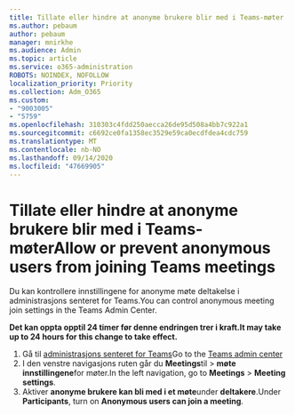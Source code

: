 ```yaml
---
title: Tillate eller hindre at anonyme brukere blir med i Teams-møter
ms.author: pebaum
author: pebaum
manager: mnirkhe
ms.audience: Admin
ms.topic: article
ms.service: o365-administration
ROBOTS: NOINDEX, NOFOLLOW
localization_priority: Priority
ms.collection: Adm_O365
ms.custom:
- "9003005"
- "5759"
ms.openlocfilehash: 310303c4fdd250aecca26de95d508a4bb7c922a1
ms.sourcegitcommit: c6692ce0fa1358ec3529e59ca0ecdfdea4cdc759
ms.translationtype: MT
ms.contentlocale: nb-NO
ms.lasthandoff: 09/14/2020
ms.locfileid: "47669905"
---
```

# <a name="allow-or-prevent-anonymous-users-from-joining-teams-meetings"></a><span data-ttu-id="34dc8-102">Tillate eller hindre at anonyme brukere blir med i Teams-møter</span><span class="sxs-lookup"><span data-stu-id="34dc8-102">Allow or prevent anonymous users from joining Teams meetings</span></span>

<span data-ttu-id="34dc8-103">Du kan kontrollere innstillingene for anonyme møte deltakelse i administrasjons senteret for Teams.</span><span class="sxs-lookup"><span data-stu-id="34dc8-103">You can control anonymous meeting join settings in the Teams Admin Center.</span></span>

<span data-ttu-id="34dc8-104">**Det kan oppta opptil 24 timer før denne endringen trer i kraft.**</span><span class="sxs-lookup"><span data-stu-id="34dc8-104">**It may take up to 24 hours for this change to take effect.**</span></span>

1.  <span data-ttu-id="34dc8-105">Gå til [administrasjons senteret for Teams](https://admin.teams.microsoft.com)</span><span class="sxs-lookup"><span data-stu-id="34dc8-105">Go to the [Teams admin center](https://admin.teams.microsoft.com)</span></span>
2.  <span data-ttu-id="34dc8-106">I den venstre navigasjons ruten går du **Meetings**til   >   **møte innstillingene**for møter.</span><span class="sxs-lookup"><span data-stu-id="34dc8-106">In the left navigation, go to  **Meetings**  >  **Meeting settings**.</span></span>
3.  <span data-ttu-id="34dc8-107">Aktiver **anonyme brukere kan bli med i et møte**under **deltakere**.</span><span class="sxs-lookup"><span data-stu-id="34dc8-107">Under  **Participants**, turn on  **Anonymous users can join a meeting**.</span></span>